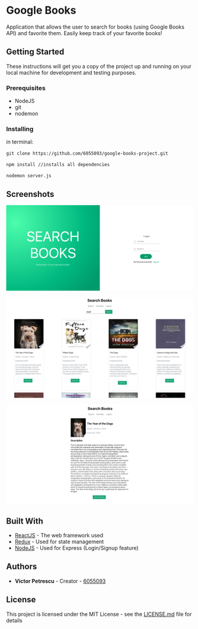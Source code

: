 # Google Books

Application that allows the user to search for books (using Google Books API) and favorite them. Easily keep track of your favorite books!

## Getting Started

These instructions will get you a copy of the project up and running on your local machine for development and testing purposes.

### Prerequisites

- NodeJS
- git
- nodemon

### Installing

in terminal:

```
git clone https://github.com/6055093/google-books-project.git
```

```
npm install //installs all dependencies
```

```
nodemon server.js
```

## Screenshots

![Alt text](./public/screenshots/Signin.png 'Login page')

![Alt text](./public/screenshots/Search.png 'Search Books')

![Alt text](./public/screenshots/Description.png 'Book Description')

## Built With

- [ReactJS](https://reactjs.org/) - The web framework used
- [Redux](https://redux.js.org/) - Used for state management
- [NodeJS](https://nodejs.org/en/) - Used for Express (Login/Signup feature)

## Authors

- **Victor Petrescu** - Creator - [6055093](https://github.com/6055093)

## License

This project is licensed under the MIT License - see the [LICENSE.md](LICENSE.md) file for details
